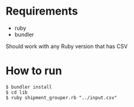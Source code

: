 # Requirements
- ruby
- bundler

Should work with any Ruby version that has CSV

# How to run
```
$ bundler install
$ cd lib
$ ruby shipment_grouper.rb "../input.csv"
```
